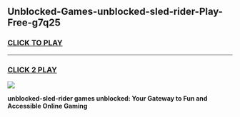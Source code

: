 
## Unblocked-Games-unblocked-sled-rider-Play-Free-g7q25
<h3>
<a href="https://premium76.site?title=unblocked-sled-rider&ref=12A">CLICK TO PLAY</a></h3>
<hr>

<h3>
<a href="https://premium76.site?title=unblocked-sled-rider&ref=12A">CLICK 2 PLAY</a>
  
</h3>

<a href="https://premium76.site?title=unblocked-sled-rider&ref=12A"><img src="https://clearcache.store/games.png"></a>


**unblocked-sled-rider games unblocked: Your Gateway to Fun and Accessible Online Gaming**
